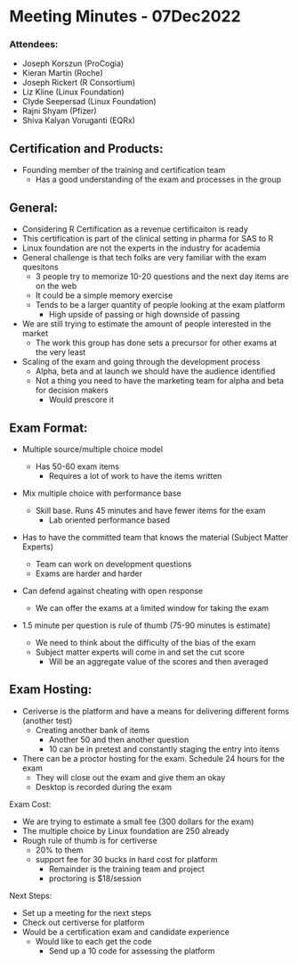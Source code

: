 # Meeting Minutes - 07Dec2022


### Attendees: 

- Joseph Korszun (ProCogia)
- Kieran Martin (Roche)
- Joseph Rickert (R Consortium)
- Liz Kline (Linux Foundation)
- Clyde Seepersad (Linux Foundation)
- Rajni Shyam (Pfizer)
- Shiva Kalyan Voruganti (EQRx)


## Certification and Products: 

- Founding member of the training and certification team 
	- Has a good understanding of the exam and processes in the group 



## General: 

- Considering R Certification as a revenue certificaiton is ready 
- This certification is part of the clinical setting in pharma for SAS to R 
- Linux foundation are not the experts in the industry for academia
- General challenge is that tech folks are very familiar with the exam quesitons 
	- 3 people try to memorize 10-20 questions and the next day items are on the web
	- It could be a simple memory exercise 
	- Tends to be a larger quantity of people looking at the exam platform 
		- High upside of passing or high downside of passing 
- We are still trying to estimate the  amount of people interested in the market
	- The work this group has done sets a precursor for other exams at the very least
- Scaling of the exam and going through the development process 
	- Alpha, beta and at launch we should have the audience identified 
	- Not a thing you need to have the marketing team for alpha and beta for decision makers 
		- Would prescore it 


## Exam Format: 

- Multiple source/multiple choice model 
	- Has 50-60 exam items 
		- Requires a lot of work to have the items written

- Mix multiple choice with performance base 
	- Skill base. Runs 45 minutes and have fewer items for the exam 
		- Lab oriented performance based 

- Has to have the committed team that knows the material (Subject Matter Experts)
	- Team can work on development questions 
	- Exams are harder and harder 

- Can defend against cheating with open response 
	- We can offer the exams at a limited window for taking the exam
- 1.5 minute per question is rule of thumb (75-90 minutes is estimate)
	- We need to think about the difficulty of the bias of the exam
	- Subject matter experts will come in and set the cut score 
		- Will be an aggregate value of the scores and then averaged


	

## Exam Hosting: 


- Ceriverse is the platform and have a means for delivering different forms (another test)
	- Creating another bank of items 
		- Another 50 and then another question 
		- 10 can be in pretest and constantly staging the entry into items
- There can be a proctor hosting for the exam. Schedule 24 hours for the exam
	- They will close out the exam and give them an okay
	- Desktop is recorded during the exam



Exam Cost: 

- We are trying to estimate a small fee (300 dollars for the exam)
- The multiple choice by Linux foundation are 250 already
- Rough rule of thumb is for certiverse 
	- 20% to them
	- support fee for 30 bucks in hard cost for platform 
		- Remainder is the training team and project 
		- proctoring is $18/session


Next Steps: 

- Set up a meeting for the next steps 
- Check out certiverse for platform
- Would be a certification exam and candidate experience 
	- Would like to each get the code
		- Send up a 10 code for assessing the platform







